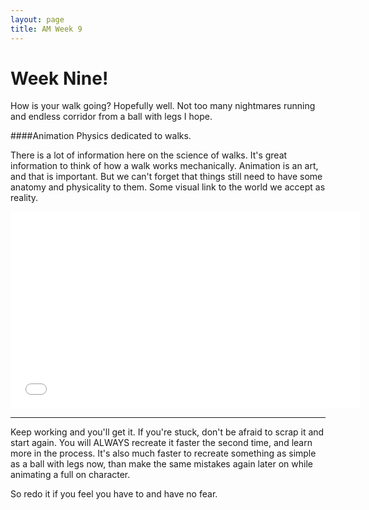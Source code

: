 ```yaml
---
layout: page
title: AM Week 9
---
```


# Week Nine!

How is your walk going? Hopefully well. Not too many nightmares running and endless corridor from a ball with legs I hope.


####Animation Physics dedicated to walks.

There is a lot of information here on the science of walks. It's great information to think of how a walk works mechanically. Animation is an art, and that is important. But we can't forget that things still need to have some anatomy and physicality to them. Some visual link to the world we accept as reality.

<div class="js-video [vimeo, widescreen]"><iframe width="560" height="315" src="//www.youtube-nocookie.com/embed/UXmsSyh-fEE?list=PLdvNrK-c96RHH7t30qL7QRVEeR70cUetS" frameborder="0" allowfullscreen></iframe></div>

----

Keep working and you'll get it. If you're stuck, don't be afraid to scrap it and start again. You will ALWAYS recreate it faster the second time, and learn more in the process. It's also much faster to recreate something as simple as a ball with legs now, than make the same mistakes again later on while animating a full on character.

So redo it if you feel you have to and have no fear.
